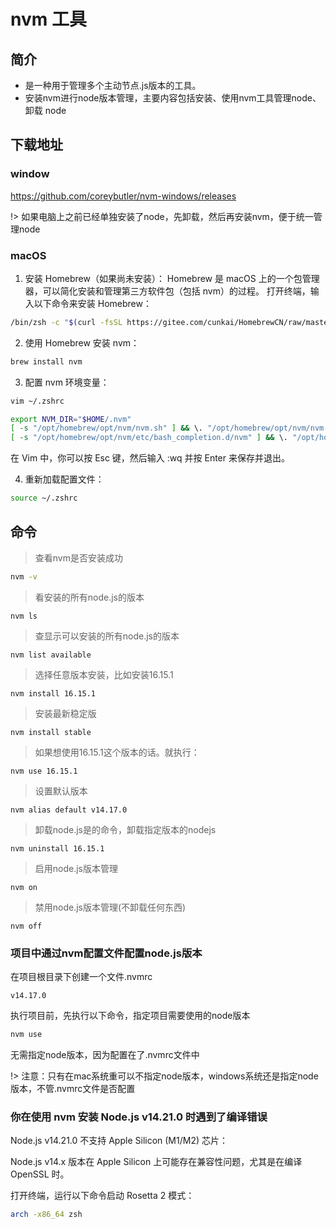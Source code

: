 # nvm 工具

## 简介
- 是一种用于管理多个主动节点.js版本的工具。
- 安装nvm进行node版本管理，主要内容包括安装、使用nvm工具管理node、卸载 node

## 下载地址

### window
https://github.com/coreybutler/nvm-windows/releases

!> 如果电脑上之前已经单独安装了node，先卸载，然后再安装nvm，便于统一管理node

### macOS
1. 安装 Homebrew（如果尚未安装）：
Homebrew 是 macOS 上的一个包管理器，可以简化安装和管理第三方软件包（包括 nvm）的过程。
打开终端，输入以下命令来安装 Homebrew：
```bash
/bin/zsh -c "$(curl -fsSL https://gitee.com/cunkai/HomebrewCN/raw/master/Homebrew.sh)"
```
2. 使用 Homebrew 安装 nvm：
```bash
brew install nvm
```
3. 配置 nvm 环境变量：
```bash
vim ~/.zshrc
```
```bash
export NVM_DIR="$HOME/.nvm"
[ -s "/opt/homebrew/opt/nvm/nvm.sh" ] && \. "/opt/homebrew/opt/nvm/nvm.sh"  # This loads nvm
[ -s "/opt/homebrew/opt/nvm/etc/bash_completion.d/nvm" ] && \. "/opt/homebrew/opt/nvm/etc/bash_completion.d/nvm"  # This loads nvm bash_completion
```
在 Vim 中，你可以按 Esc 键，然后输入 :wq 并按 Enter 来保存并退出。

4. 重新加载配置文件：
```bash
source ~/.zshrc
```

## 命令

> 查看nvm是否安装成功
```bash
nvm -v
```

> 看安装的所有node.js的版本
```bansh
nvm ls
```

> 查显示可以安装的所有node.js的版本
```bansh
nvm list available
```

> 选择任意版本安装，比如安装16.15.1
```bansh
nvm install 16.15.1
```

> 安装最新稳定版
```bansh
nvm install stable
```

> 如果想使用16.15.1这个版本的话。就执行：
```bansh
nvm use 16.15.1
```

> 设置默认版本
```bansh
nvm alias default v14.17.0
```

> 卸载node.js是的命令，卸载指定版本的nodejs
```bansh
nvm uninstall 16.15.1
```

> 启用node.js版本管理
```bansh
nvm on
```

> 禁用node.js版本管理(不卸载任何东西)
```bansh
nvm off
```

### 项目中通过nvm配置文件配置node.js版本

在项目根目录下创建一个文件.nvmrc
```.nvmrc
v14.17.0
```

执行项目前，先执行以下命令，指定项目需要使用的node版本
```bash
nvm use
```

无需指定node版本，因为配置在了.nvmrc文件中

!> 注意：只有在mac系统重可以不指定node版本，windows系统还是指定node版本，不管.nvmrc文件是否配置

### 你在使用 nvm 安装 Node.js v14.21.0 时遇到了编译错误
Node.js v14.21.0 不支持 Apple Silicon (M1/M2) 芯片：

Node.js v14.x 版本在 Apple Silicon 上可能存在兼容性问题，尤其是在编译 OpenSSL 时。

打开终端，运行以下命令启动 Rosetta 2 模式：
```bash
arch -x86_64 zsh
```